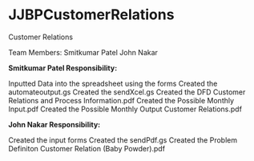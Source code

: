 # JJBPCustomerRelations
Customer Relations

</b>Team Members: </b>
Smitkumar Patel
John Nakar

<b>Smitkumar Patel Responsibility: </b>

Inputted Data into the spreadsheet using the forms
Created the automateoutput.gs
Created the sendXcel.gs
Created the DFD Customer Relations and Process Information.pdf
Created the Possible Monthly Input.pdf
Created the Possible Monthly Output Customer Relations.pdf


<b>John Nakar Responsibility: </b>

Created the input forms 
Created the sendPdf.gs
Created the Problem Definiton Customer Relation (Baby Powder).pdf
